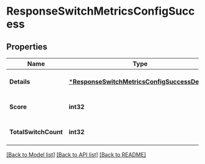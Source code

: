 # ResponseSwitchMetricsConfigSuccess

## Properties
Name | Type | Description | Notes
------------ | ------------- | ------------- | -------------
**Details** | [***ResponseSwitchMetricsConfigSuccessDetails**](response_switch_metrics_config_success_details.md) |  | [optional] [default to null]
**Score** | **int32** |  | [optional] [default to null]
**TotalSwitchCount** | **int32** |  | [optional] [default to null]

[[Back to Model list]](../README.md#documentation-for-models) [[Back to API list]](../README.md#documentation-for-api-endpoints) [[Back to README]](../README.md)

